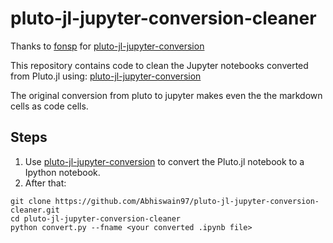 # pluto-jl-jupyter-conversion-cleaner

Thanks to [fonsp](https://github.com/fonsp) for [pluto-jl-jupyter-conversion](https://observablehq.com/@olivier_plas/pluto-jl-jupyter-conversion) 

This repository contains code to clean the Jupyter notebooks converted from Pluto.jl using: 
[pluto-jl-jupyter-conversion](https://observablehq.com/@olivier_plas/pluto-jl-jupyter-conversion) 

The original conversion from pluto to jupyter makes even the the markdown cells as code cells.

## Steps

1. Use [pluto-jl-jupyter-conversion](https://observablehq.com/@olivier_plas/pluto-jl-jupyter-conversion) to convert the Pluto.jl notebook to a Ipython notebook.
2. After that:
```
git clone https://github.com/Abhiswain97/pluto-jl-jupyter-conversion-cleaner.git
cd pluto-jl-jupyter-conversion-cleaner
python convert.py --fname <your converted .ipynb file>
```
